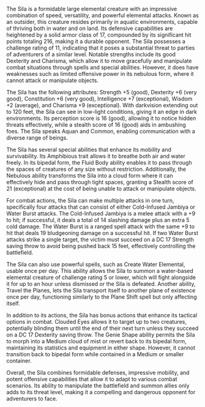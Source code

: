 The Sila is a formidable large elemental creature with an impressive combination of speed, versatility, and powerful elemental attacks. Known as an outsider, this creature resides primarily in aquatic environments, capable of thriving both in water and on land. Its defensive capabilities are heightened by a solid armor class of 17, compounded by its significant hit points totaling 216, making it a durable opponent. The Sila possesses a challenge rating of 11, indicating that it poses a substantial threat to parties of adventurers of a similar level. Notable strengths include its good Dexterity and Charisma, which allow it to move gracefully and manipulate combat situations through spells and special abilities. However, it does have weaknesses such as limited offensive power in its nebulous form, where it cannot attack or manipulate objects.

The Sila has the following attributes: Strength +5 (good), Dexterity +6 (very good), Constitution +6 (very good), Intelligence +7 (exceptional), Wisdom +2 (average), and Charisma +9 (exceptional). With darkvision extending out to 120 feet, the Sila can see in low-light conditions, giving it an edge in dark environments. Its perception score is 16 (good), allowing it to notice hidden threats effectively, while a stealth score of 16 (good) aids in ambushing foes. The Sila speaks Aquan and Common, enabling communication with a diverse range of beings.

The Sila has several special abilities that enhance its mobility and survivability. Its Amphibious trait allows it to breathe both air and water freely. In its bipedal form, the Fluid Body ability enables it to pass through the spaces of creatures of any size without restriction. Additionally, the Nebulous ability transforms the Sila into a cloud form where it can effectively hide and pass through tight spaces, granting a Stealth score of 21 (exceptional) at the cost of being unable to attack or manipulate objects.

For combat actions, the Sila can make multiple attacks in one turn, specifically four attacks that can consist of either Cold-Infused Jambiya or Water Burst attacks. The Cold-Infused Jambiya is a melee attack with a +9 to hit; if successful, it deals a total of 14 slashing damage plus an extra 5 cold damage. The Water Burst is a ranged spell attack with the same +9 to hit that deals 19 bludgeoning damage on a successful hit. If two Water Burst attacks strike a single target, the victim must succeed on a DC 17 Strength saving throw to avoid being pushed back 15 feet, effectively controlling the battlefield.

The Sila can also use powerful spells, such as Create Water Elemental, usable once per day. This ability allows the Sila to summon a water-based elemental creature of challenge rating 5 or lower, which will fight alongside it for up to an hour unless dismissed or the Sila is defeated. Another ability, Travel the Planes, lets the Sila transport itself to another plane of existence once per day, functioning similarly to the Plane Shift spell but only affecting itself.

In addition to its actions, the Sila has bonus actions that enhance its tactical options in combat. Clouded Eyes allows it to target up to two creatures, potentially blinding them until the end of their next turn unless they succeed on a DC 17 Dexterity saving throw. The Genie Shape ability permits the Sila to morph into a Medium cloud of mist or revert back to its bipedal form, maintaining its statistics and equipment in either shape. However, it cannot transition back to bipedal form while contained in a Medium or smaller container.

Overall, the Sila combines formidable defenses, impressive mobility, and potent offensive capabilities that allow it to adapt to various combat scenarios. Its ability to manipulate the battlefield and summon allies only adds to its threat level, making it a compelling and dangerous opponent for adventurers to face.